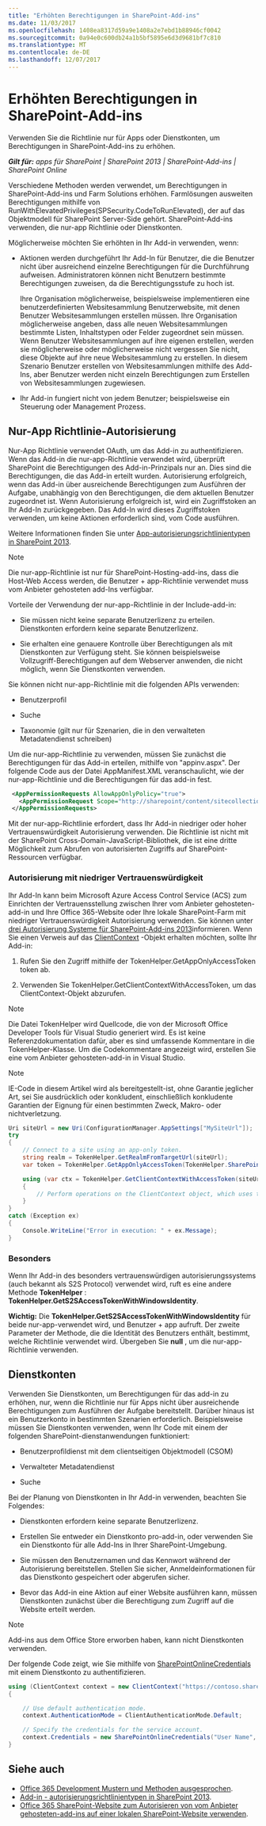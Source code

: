 ```yaml
---
title: "Erhöhten Berechtigungen in SharePoint-Add-ins"
ms.date: 11/03/2017
ms.openlocfilehash: 1408ea8317d59a9e1408a2e7ebd1b88946cf0042
ms.sourcegitcommit: 0a94e0c600db24a1b5bf5895e6d3d9681bf7c810
ms.translationtype: MT
ms.contentlocale: de-DE
ms.lasthandoff: 12/07/2017
---
```

# <a name="elevated-privileges-in-sharepoint-add-ins"></a>Erhöhten Berechtigungen in SharePoint-Add-ins

Verwenden Sie die Richtlinie nur für Apps oder Dienstkonten, um Berechtigungen in SharePoint-Add-ins zu erhöhen.

_**Gilt für:** apps für SharePoint | SharePoint 2013 | SharePoint-Add-ins | SharePoint Online_

Verschiedene Methoden werden verwendet, um Berechtigungen in SharePoint-Add-ins und Farm Solutions erhöhen. Farmlösungen ausweiten Berechtigungen mithilfe von RunWithElevatedPrivileges(SPSecurity.CodeToRunElevated), der auf das Objektmodell für SharePoint Server-Side gehört. SharePoint-Add-ins verwenden, die nur-app Richtlinie oder Dienstkonten.

Möglicherweise möchten Sie erhöhten in Ihr Add-in verwenden, wenn:

* Aktionen werden durchgeführt Ihr Add-In für Benutzer, die die Benutzer nicht über ausreichend einzelne Berechtigungen für die Durchführung aufweisen. Administratoren können nicht Benutzern bestimmte Berechtigungen zuweisen, da die Berechtigungsstufe zu hoch ist.

   Ihre Organisation möglicherweise, beispielsweise implementieren eine benutzerdefinierten Websitesammlung Benutzerwebsite, mit denen Benutzer Websitesammlungen erstellen müssen. Ihre Organisation möglicherweise angeben, dass alle neuen Websitesammlungen bestimmte Listen, Inhaltstypen oder Felder zugeordnet sein müssen. Wenn Benutzer Websitesammlungen auf ihre eigenen erstellen, werden sie möglicherweise oder möglicherweise nicht vergessen Sie nicht, diese Objekte auf ihre neue Websitesammlung zu erstellen. In diesem Szenario Benutzer erstellen von Websitesammlungen mithilfe des Add-Ins, aber Benutzer werden nicht einzeln Berechtigungen zum Erstellen von Websitesammlungen zugewiesen.

* Ihr Add-in fungiert nicht von jedem Benutzer; beispielsweise ein Steuerung oder Management Prozess.

## <a name="app-only-policy-authorization"></a>Nur-App Richtlinie-Autorisierung

Nur-App Richtlinie verwendet OAuth, um das Add-in zu authentifizieren. Wenn das Add-in die nur-app-Richtlinie verwendet wird, überprüft SharePoint die Berechtigungen des Add-in-Prinzipals nur an. Dies sind die Berechtigungen, die das Add-in erteilt wurden. Autorisierung erfolgreich, wenn das Add-in über ausreichende Berechtigungen zum Ausführen der Aufgabe, unabhängig von den Berechtigungen, die dem aktuellen Benutzer zugeordnet ist. Wenn Autorisierung erfolgreich ist, wird ein Zugriffstoken an Ihr Add-In zurückgegeben. Das Add-In wird dieses Zugriffstoken verwenden, um keine Aktionen erforderlich sind, vom Code ausführen.

Weitere Informationen finden Sie unter [App-autorisierungsrichtlinientypen in SharePoint 2013](https://msdn.microsoft.com/library/office/fp179892.aspx).

> [!NOTE] 
> Die nur-app-Richtlinie ist nur für SharePoint-Hosting-add-ins, dass die Host-Web Access werden, die Benutzer + app-Richtlinie verwendet muss vom Anbieter gehosteten add-Ins verfügbar.

Vorteile der Verwendung der nur-app-Richtlinie in der Include-add-in:

* Sie müssen nicht keine separate Benutzerlizenz zu erteilen. Dienstkonten erfordern keine separate Benutzerlizenz.

* Sie erhalten eine genauere Kontrolle über Berechtigungen als mit Dienstkonten zur Verfügung steht. Sie können beispielsweise Vollzugriff-Berechtigungen auf dem Webserver anwenden, die nicht möglich, wenn Sie Dienstkonten verwenden.

Sie können nicht nur-app-Richtlinie mit die folgenden APIs verwenden:

* Benutzerprofil

* Suche

* Taxonomie (gilt nur für Szenarien, die in den verwalteten Metadatendienst schreiben)

Um die nur-app-Richtlinie zu verwenden, müssen Sie zunächst die Berechtigungen für das Add-in erteilen, mithilfe von "appinv.aspx". Der folgende Code aus der Datei AppManifest.XML veranschaulicht, wie der nur-app-Richtlinie und die Berechtigungen für das add-in fest.

```xml
 <AppPermissionRequests AllowAppOnlyPolicy="true">
   <AppPermissionRequest Scope="http://sharepoint/content/sitecollection/web" Right="FullControl" />
 </AppPermissionRequests>
```

Mit der nur-app-Richtlinie erfordert, dass Ihr Add-in niedriger oder hoher Vertrauenswürdigkeit Autorisierung verwenden. Die Richtlinie ist nicht mit der SharePoint Cross-Domain-JavaScript-Bibliothek, die ist eine dritte Möglichkeit zum Abrufen von autorisierten Zugriffs auf SharePoint-Ressourcen verfügbar.

### <a name="low-trust-authorization"></a>Autorisierung mit niedriger Vertrauenswürdigkeit

Ihr Add-In kann beim Microsoft Azure Access Control Service (ACS) zum Einrichten der Vertrauensstellung zwischen Ihrer vom Anbieter gehosteten-add-in und Ihre Office 365-Website oder Ihre lokale SharePoint-Farm mit niedriger Vertrauenswürdigkeit Autorisierung verwenden. Sie können unter [drei Autorisierung Systeme für SharePoint-Add-ins 2013](https://msdn.microsoft.com/en-us/library/office/dn790706.aspx)informieren. Wenn Sie einen Verweis auf das [ClientContext](https://msdn.microsoft.com/en-us/library/office/microsoft.sharepoint.client.clientcontext.aspx) -Objekt erhalten möchten, sollte Ihr Add-in:

1. Rufen Sie den Zugriff mithilfe der TokenHelper.GetAppOnlyAccessToken token ab.

2. Verwenden Sie TokenHelper.GetClientContextWithAccessToken, um das ClientContext-Objekt abzurufen.

> [!NOTE] 
> Die Datei TokenHelper wird Quellcode, die von der Microsoft Office Developer Tools für Visual Studio generiert wird. Es ist keine Referenzdokumentation dafür, aber es sind umfassende Kommentare in die TokenHelper-Klasse. Um die Codekommentare angezeigt wird, erstellen Sie eine vom Anbieter gehosteten-add-in in Visual Studio.

> [!NOTE] 
> IE-Code in diesem Artikel wird als bereitgestellt-ist, ohne Garantie jeglicher Art, sei Sie ausdrücklich oder konkludent, einschließlich konkludente Garantien der Eignung für einen bestimmten Zweck, Makro- oder nichtverletzung.

```cs
Uri siteUrl = new Uri(ConfigurationManager.AppSettings["MySiteUrl"]);
try
{
    // Connect to a site using an app-only token.
    string realm = TokenHelper.GetRealmFromTargetUrl(siteUrl);
    var token = TokenHelper.GetAppOnlyAccessToken(TokenHelper.SharePointPrincipal, siteUrl.Authority, realm).AccessToken;

    using (var ctx = TokenHelper.GetClientContextWithAccessToken(siteUrl.ToString(), token))
    {
        // Perform operations on the ClientContext object, which uses the app-only token. 
    }
}
catch (Exception ex)
{
    Console.WriteLine("Error in execution: " + ex.Message);
}
```

### <a name="high-trust-authorization"></a>Besonders

Wenn Ihr Add-in des besonders vertrauenswürdigen autorisierungssystems (auch bekannt als S2S Protocol) verwendet wird, ruft es eine andere Methode **TokenHelper** : **TokenHelper.GetS2SAccessTokenWithWindowsIdentity**.

**Wichtig:** Die **TokenHelper.GetS2SAccessTokenWithWindowsIdentity** für beide nur-app-verwendet wird, und Benutzer + app aufruft. Der zweite Parameter der Methode, die die Identität des Benutzers enthält, bestimmt, welche Richtlinie verwendet wird. Übergeben Sie **null** , um die nur-app-Richtlinie verwenden.

## <a name="service-accounts"></a>Dienstkonten

Verwenden Sie Dienstkonten, um Berechtigungen für das add-in zu erhöhen, nur, wenn die Richtlinie nur für Apps nicht über ausreichende Berechtigungen zum Ausführen der Aufgabe bereitstellt. Darüber hinaus ist ein Benutzerkonto in bestimmten Szenarien erforderlich. Beispielsweise müssen Sie Dienstkonten verwenden, wenn Ihr Code mit einem der folgenden SharePoint-dienstanwendungen funktioniert:

* Benutzerprofildienst mit dem clientseitigen Objektmodell (CSOM)

* Verwalteter Metadatendienst

* Suche

Bei der Planung von Dienstkonten in Ihr Add-in verwenden, beachten Sie Folgendes:

* Dienstkonten erfordern keine separate Benutzerlizenz.

* Erstellen Sie entweder ein Dienstkonto pro-add-in, oder verwenden Sie ein Dienstkonto für alle Add-Ins in Ihrer SharePoint-Umgebung.

* Sie müssen den Benutzernamen und das Kennwort während der Autorisierung bereitstellen. Stellen Sie sicher, Anmeldeinformationen für das Dienstkonto gespeichert oder abgerufen sicher.

* Bevor das Add-in eine Aktion auf einer Website ausführen kann, müssen Dienstkonten zunächst über die Berechtigung zum Zugriff auf die Website erteilt werden.

> [!NOTE] 
> Add-ins aus dem Office Store erworben haben, kann nicht Dienstkonten verwenden.

Der folgende Code zeigt, wie Sie mithilfe von [SharePointOnlineCredentials](https://msdn.microsoft.com/en-us/library/office/microsoft.sharepoint.client.sharepointonlinecredentials.aspx) mit einem Dienstkonto zu authentifizieren.

```cs
using (ClientContext context = new ClientContext("https://contoso.sharepoint.com"))
{

    // Use default authentication mode.
    context.AuthenticationMode = ClientAuthenticationMode.Default;  

    // Specify the credentials for the service account.
    context.Credentials = new SharePointOnlineCredentials("User Name", "Password");
}
```

## <a name="see-also"></a>Siehe auch

- [Office 365 Development Mustern und Methoden ausgesprochen](Office-365-development-patterns-and-practices-solution-guidance.md).
- [Add-in - autorisierungsrichtlinientypen in SharePoint 2013](https://msdn.microsoft.com/en-us/library/office/fp179892.aspx).
- [Office 365 SharePoint-Website zum Autorisieren von vom Anbieter gehosteten-add-ins auf einer lokalen SharePoint-Website verwenden](https://msdn.microsoft.com/en-us/library/office/dn155905.aspx).
